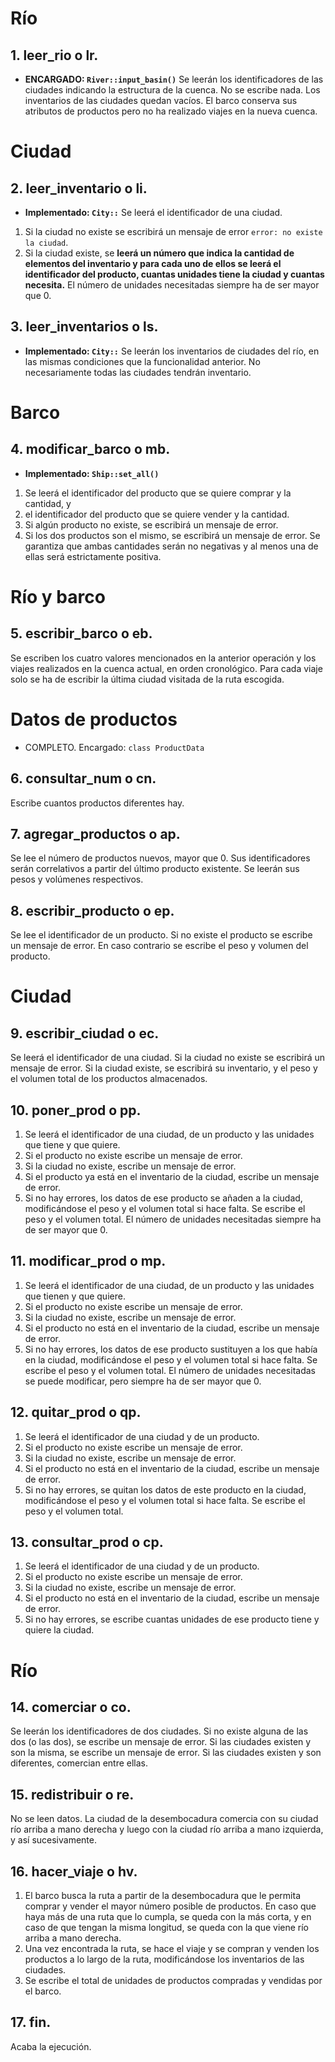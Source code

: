 # Río
## 1. leer_rio o lr.
- **ENCARGADO: `River::input_basin()`**
Se leerán los identificadores de las ciudades indicando la estructura de la cuenca. No se escribe nada. Los inventarios de las ciudades quedan vacíos. El barco conserva sus atributos de productos pero no ha realizado viajes en la nueva cuenca.
# Ciudad
## 2. leer_inventario o li.
- **Implementado: `City::`**
Se leerá el identificador de una ciudad.
1. Si la ciudad no existe se escribirá un mensaje de error `error: no existe la ciudad`.
2. Si la ciudad existe, se **leerá un número que indica la cantidad de elementos del inventario y para cada uno de ellos se leerá el identificador del producto, cuantas unidades tiene la ciudad y cuantas necesita.** El número de unidades necesitadas siempre ha de ser mayor que 0.
## 3. leer_inventarios o ls.
- **Implementado: `City::`**
Se leerán los inventarios de ciudades del río, en las mismas condiciones que la funcionalidad anterior. No necesariamente todas las ciudades tendrán inventario.
# Barco
## 4. modificar_barco o mb.
- **Implementado: `Ship::set_all()`**
1. Se leerá el identificador del producto que se quiere comprar y la cantidad, y
2. el identificador del producto que se quiere vender y la cantidad.
3. Si algún producto no existe, se escribirá un mensaje de error.
4. Si los dos productos son el mismo, se escribirá un mensaje de error.
	Se garantiza que ambas cantidades serán no negativas y al menos una de ellas será estrictamente positiva.
# Río y barco
## 5. escribir_barco o eb.
Se escriben los cuatro valores mencionados en la anterior operación y los viajes realizados en la cuenca actual, en orden cronológico. Para cada viaje solo se ha de escribir la última ciudad visitada de la ruta escogida.
# Datos de productos 
- COMPLETO. Encargado: `class ProductData`
## 6. consultar_num o cn.
Escribe cuantos productos diferentes hay.
## 7. agregar_productos o ap.
Se lee el número de productos nuevos, mayor que 0. Sus identificadores serán correlativos a partir del último producto existente. Se leerán sus pesos y volúmenes respectivos.
## 8. escribir_producto o ep.
Se lee el identificador de un producto. Si no existe el producto se escribe un mensaje de error. En caso contrario se escribe el peso y volumen del producto.
# Ciudad
## 9. escribir_ciudad o ec.
Se leerá el identificador de una ciudad. Si la ciudad no existe se escribirá un mensaje de error. Si la ciudad existe, se escribirá su inventario, y el peso y el volumen total de los productos almacenados.
## 10. poner_prod o pp.
1. Se leerá el identificador de una ciudad, de un producto y las unidades que tiene y que quiere.
2. Si el producto no existe escribe un mensaje de error.
3. Si la ciudad no existe, escribe un mensaje de error. 
4. Si el producto ya está en el inventario de la ciudad, escribe un mensaje de error.
5. Si no hay errores, los datos de ese producto se añaden a la ciudad, modificándose el peso y el volumen total si hace falta. Se escribe el peso y el volumen total. El número de unidades necesitadas siempre ha de ser mayor que 0.
## 11. modificar_prod o mp.
1. Se leerá el identificador de una ciudad, de un producto y las unidades que tienen y que quiere.
2. Si el producto no existe escribe un mensaje de error.
3. Si la ciudad no existe, escribe un mensaje de error.
4. Si el producto no está en el inventario de la ciudad, escribe un mensaje de error.
5. Si no hay errores, los datos de ese producto sustituyen a los que había en la ciudad, modificándose el peso y el volumen total si hace falta. Se escribe el peso y el volumen total. El número de unidades necesitadas se puede modificar, pero siempre ha de ser mayor que 0.
## 12. quitar_prod o qp.
1. Se leerá el identificador de una ciudad y de un producto.
2. Si el producto no existe escribe un mensaje de error.
3. Si la ciudad no existe, escribe un mensaje de error.
4. Si el producto no está en el inventario de la ciudad, escribe un mensaje de error.
5. Si no hay errores, se quitan los datos de este producto en la ciudad, modificándose el peso y el volumen total si hace falta. Se escribe el peso y el volumen total.
## 13. consultar_prod o cp.
1. Se leerá el identificador de una ciudad y de un producto.
2. Si el producto no existe escribe un mensaje de error.
3. Si la ciudad no existe, escribe un mensaje de error.
4. Si el producto no está en el inventario de la ciudad, escribe un mensaje de error.
5. Si no hay errores, se escribe cuantas unidades de ese producto tiene y quiere la ciudad.
# Río
## 14. comerciar o co.
Se leerán los identificadores de dos ciudades. Si no existe alguna de las dos (o las dos), se escribe un mensaje de error. Si las ciudades existen y son la misma, se escribe un mensaje de error. Si las ciudades existen y son diferentes, comercian entre ellas.
## 15. redistribuir o re.
No se leen datos. La ciudad de la desembocadura comercia con su ciudad río arriba a mano derecha y luego con la ciudad río arriba a mano izquierda, y así sucesivamente.
## 16. hacer_viaje o hv.
1. El barco busca la ruta a partir de la desembocadura que le permita comprar y vender el mayor número posible de productos. En caso que haya más de una ruta que lo cumpla, se queda con la más corta, y en caso de que tengan la misma longitud, se queda con la que viene río arriba a mano derecha.
2. Una vez encontrada la ruta, se hace el viaje y se compran y venden los productos a lo largo de la ruta, modificándose los inventarios de las ciudades.
3. Se escribe el total de unidades de productos compradas y vendidas por el barco.
## 17. fin.
Acaba la ejecución.